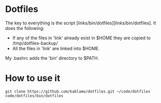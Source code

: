 Dotfiles
========

The key to everything is the script [links/bin/dotfiles][links/bin/dotfiles].
It does the following:

* If any of the files in 'link' already exist in $HOME they are copied to /tmp/dotfiles-backup/
* All the files in 'link' are linked into $HOME.

My .bashrc adds the 'bin' directory to $PATH.


How to use it
=============

    git clone https://github.com/kablamo/dotfiles.git ~/code/dotfiles
    code/dotfiles/bin/dotfiles

